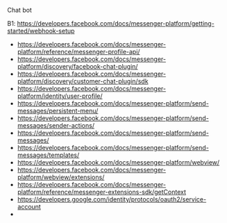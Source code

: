 Chat bot

B1: https://developers.facebook.com/docs/messenger-platform/getting-started/webhook-setup

- https://developers.facebook.com/docs/messenger-platform/reference/messenger-profile-api/
- https://developers.facebook.com/docs/messenger-platform/discovery/facebook-chat-plugin/
- https://developers.facebook.com/docs/messenger-platform/discovery/customer-chat-plugin/sdk
- https://developers.facebook.com/docs/messenger-platform/identity/user-profile/
- https://developers.facebook.com/docs/messenger-platform/send-messages/persistent-menu/
- https://developers.facebook.com/docs/messenger-platform/send-messages/sender-actions/
- https://developers.facebook.com/docs/messenger-platform/send-messages/
- https://developers.facebook.com/docs/messenger-platform/send-messages/templates/
- https://developers.facebook.com/docs/messenger-platform/webview/
- https://developers.facebook.com/docs/messenger-platform/webview/extensions/
- https://developers.facebook.com/docs/messenger-platform/reference/messenger-extensions-sdk/getContext
- https://developers.google.com/identity/protocols/oauth2/service-account
- 

